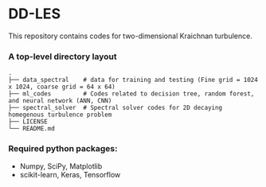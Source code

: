 # DD-LES
This repository contains codes for two-dimensional Kraichnan turbulence. 

### A top-level directory layout

    .
    ├── data_spectral    # data for training and testing (Fine grid = 1024 x 1024, coarse grid = 64 x 64)
    ├── ml_codes         # Codes related to decision tree, random forest, and neural network (ANN, CNN) 
    ├── spectral_solver  # Spectral solver codes for 2D decaying homegenous turbulence problem
    ├── LICENSE
    └── README.md

### Required python packages:
- Numpy, SciPy, Matplotlib
- scikit-learn, Keras, Tensorflow 
